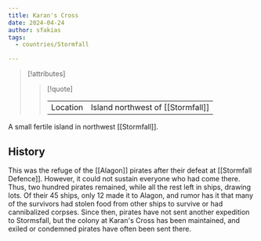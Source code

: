 ```yaml
---
title: Karan's Cross
date: 2024-04-24
author: sfakias
tags:
  - countries/Stormfall

---
```

> [!attributes]
> 
> > [!quote]
> >
> > | | |
> > | --- | --- |
> > | Location | Island northwest of [[Stormfall]] |

A small fertile island in northwest [[Stormfall]].

## History

This was the refuge of the [[Alagon]] pirates after their defeat at [[Stormfall Defence]]. However, it could not sustain everyone who had come there. Thus, two hundred pirates remained, while all the rest left in ships, drawing lots. Of their 45 ships, only 12 made it to Alagon, and rumor has it that many of the survivors had stolen food from other ships to survive or had cannibalized corpses. Since then, pirates have not sent another expedition to Stormsfall, but the colony at Karan's Cross has been maintained, and exiled or condemned pirates have often been sent there.